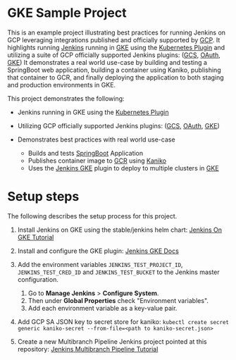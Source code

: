 <!--
 Copyright 2019 Google LLC

 Licensed under the Apache License, Version 2.0 (the "License"); you may not use this file except in
 compliance with the License. You may obtain a copy of the License at

        https://www.apache.org/licenses/LICENSE-2.0

 Unless required by applicable law or agreed to in writing, software distributed under the License
 is distributed on an "AS IS" BASIS, WITHOUT WARRANTIES OR CONDITIONS OF ANY KIND, either express or
 implied. See the License for the specific language governing permissions and limitations under the
 License.
-->

# GKE Sample Project

This is an example project illustrating best practices for running Jenkins on GCP leveraging integrations published and officially supported by [GCP](https://cloud.google.com/). It highlights running [Jenkins](https://jenkins.io/) running in [GKE](https://cloud.google.com/kubernetes-engine/) using the [Kubernetes Plugin](https://github.com/jenkinsci/kubernetes-plugin) and utilizing a suite of GCP officially supported Jenkins plugins: ([GCS](https://github.com/jenkinsci/google-storage-plugin), [OAuth](https://github.com/jenkinsci/google-oauth-plugin), [GKE](https://github.com/jenkinsci/google-kubernetes-engine-plugin)) It demonstrates a real world use-case by building and testing a SpringBoot web application, building a container using Kaniko, publishing that container to GCR, and finally deploying the application to both staging and production environments in GKE.


This project demonstrates the following:

* Jenkins running in GKE using the [Kubernetes Plugin](https://github.com/jenkinsci/kubernetes-plugin)

* Utilizing GCP officially supported Jenkins plugins: ([GCS](https://github.com/jenkinsci/google-storage-plugin), [OAuth](https://github.com/jenkinsci/google-oauth-plugin), [GKE](https://github.com/jenkinsci/google-kubernetes-engine-plugin))

* Demonstrates best practices with real world use-case
  * Builds and tests [SpringBoot](https://spring.io/guides/gs/spring-boot/) Application
  * Publishes container image to [GCR](https://cloud.google.com/container-registry/) using [Kaniko](https://github.com/GoogleContainerTools/kaniko)
  * Uses the [Jenkins GKE]((https://github.com/jenkinsci/google-kubernetes-engine-plugin)) plugin to deploy to multiple clusters in [GKE](https://cloud.google.com/kubernetes-engine/)


# Setup steps
The following describes the setup process for this project.

1. Install Jenkins on GKE using the stable/jenkins helm chart: [Jenkins On GKE Tutorial](https://cloud.google.com/solutions/jenkins-on-kubernetes-engine-tutorial)

1. Install and configure the GKE plugin: [Jenkins GKE Docs](https://github.com/jenkinsci/google-kubernetes-engine-plugin/blob/develop/docs/Home.md)

1. Add the environment variables `JENKINS_TEST_PROJECT_ID`, `JENKINS_TEST_CRED_ID` and `JENKINS_TEST_BUCKET` to the Jenkins master configuration. 
   1. Go to **Manage Jenkins** > **Configure System**.
   1. Then under **Global Properties** check "Environment variables".
   1. Add each environment variable as a key-value pair.

1. Add GCP SA JSON key to secret store for kaniko:
`kubectl create secret generic kaniko-secret --from-file=<path to kaniko-secret.json>`

1. Create a new Multibranch Pipeline Jenkins project pointed at this repository: [Jenkins Multibranch Pipeline Tutorial](https://jenkins.io/doc/tutorials/build-a-multibranch-pipeline-project/)

